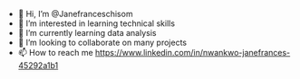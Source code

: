 - 👋 Hi, I’m @Janefranceschisom
- 👀 I’m interested in learning technical skills
- 🌱 I’m currently learning data analysis
- 💞️ I’m looking to collaborate on many projects
- 📫 How to reach me  https://www.linkedin.com/in/nwankwo-janefrances-45292a1b1

<!---
Janefranceschisom/Janefranceschisom is a ✨ special ✨ repository because its `README.md` (this file) appears on your GitHub profile.
You can click the Preview link to take a look at your changes.
--->
